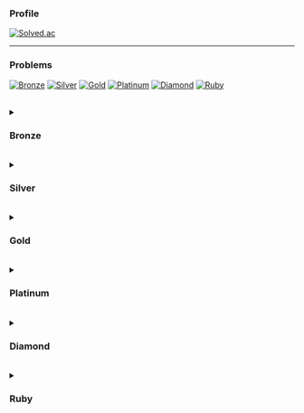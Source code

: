 ### Profile
[![Solved.ac](http://mazassumnida.wtf/api/v2/generate_badge?boj=btte02)](https://solved.ac/btte02)

---

### Problems
    
[![Bronze](https://img.shields.io/badge/-Bronze-AD5600?style=for-the-badge)](#Bronze)
[![Silver](https://img.shields.io/badge/-Silver-435F7A?style=for-the-badge)](#Silver)
[![Gold](https://img.shields.io/badge/-Gold-EC9A00?style=for-the-badge)](#Gold)
[![Platinum](https://img.shields.io/badge/-Platinum-27E2A4?style=for-the-badge)](#Platinum)
[![Diamond](https://img.shields.io/badge/-Diamond-00B4FC?style=for-the-badge)](#Diamond)
[![Ruby](https://img.shields.io/badge/-Ruby-FF0062?style=for-the-badge)](#Ruby)

<br>

<details>
<summary><h3>Bronze</h3></summary>

[![V](https://img.shields.io/badge/V-(14_/_98)-FFFFFF?style=for-the-badge&labelColor=BA2E09)](https://solved.ac/problems/level/1)
 
| # | 제목 | 언어 |
|:-:|-|:-:|
|1000|[A+B]("https://www.acmicpc.net/problem/1000")|[C++17](https://github.com/Knabin/Baekjoon/blob/master/Bronze-5/1000.cpp)|
|1001|[A-B]("https://www.acmicpc.net/problem/1001")|[C++17](https://github.com/Knabin/Baekjoon/blob/master/Bronze-5/1001.cpp)|
|1008|[A/B]("https://www.acmicpc.net/problem/1008")|[C++17](https://github.com/Knabin/Baekjoon/blob/master/Bronze-5/1008.cpp)|
|1550|[16진수]("https://www.acmicpc.net/problem/1550")|[C++17](https://github.com/Knabin/Baekjoon/blob/master/Bronze-5/1550.cpp)|
|2420|[사파리월드]("https://www.acmicpc.net/problem/2420")|[C++17](https://github.com/Knabin/Baekjoon/blob/master/Bronze-5/2420.cpp)|
|2438|[별 찍기 - 1]("https://www.acmicpc.net/problem/2438")|[C++17](https://github.com/Knabin/Baekjoon/blob/master/Bronze-5/2438.cpp)|
|2475|[검증수]("https://www.acmicpc.net/problem/2475")|[C++17](https://github.com/Knabin/Baekjoon/blob/master/Bronze-5/2475.cpp)|
|2557|[Hello World]("https://www.acmicpc.net/problem/2557")|[C++17](https://github.com/Knabin/Baekjoon/blob/master/Bronze-5/2557.cpp)|
|2558|[A+B - 2]("https://www.acmicpc.net/problem/2558")|[C++17](https://github.com/Knabin/Baekjoon/blob/master/Bronze-5/2558.cpp)|
|2738|[행렬 덧셈]("https://www.acmicpc.net/problem/2738")|[C++17](https://github.com/Knabin/Baekjoon/blob/master/Bronze-5/2738.cpp)|
|2743|[단어 길이 재기]("https://www.acmicpc.net/problem/2743")|[C++17](https://github.com/Knabin/Baekjoon/blob/master/Bronze-5/2743.cpp)|
|8393|[합]("https://www.acmicpc.net/problem/8393")|[C++17](https://github.com/Knabin/Baekjoon/blob/master/Bronze-5/8393.cpp)|
|10872|[팩토리얼]("https://www.acmicpc.net/problem/10872")|[C++17](https://github.com/Knabin/Baekjoon/blob/master/Bronze-5/10872.cpp)|
|11654|[아스키 코드]("https://www.acmicpc.net/problem/11654")|[C++17](https://github.com/Knabin/Baekjoon/blob/master/Bronze-5/11654.cpp)|

[![IV](https://img.shields.io/badge/IV-(2_/_145)-FFFFFF?style=for-the-badge&labelColor=C44C0A)](https://solved.ac/problems/level/2)
| # | 제목 | 언어 |
|:-:|-|:-:|
|2480|[주사위 세개]("https://www.acmicpc.net/problem/2480")|[C++17](https://github.com/Knabin/Baekjoon/blob/master/Bronze-4/2480.cpp)|
|10808|[알파벳 개수]("https://www.acmicpc.net/problem/10808")|[C++17](https://github.com/Knabin/Baekjoon/blob/master/Bronze-4/10808.cpp)|

[![III](https://img.shields.io/badge/III-(1_/_471)-FFFFFF?style=for-the-badge&labelColor=AD5600)](https://solved.ac/problems/level/3)
| # | 제목 | 언어 |
|:-:|-|:-:|
|1085|[직사각형에서 탈출]("https://www.acmicpc.net/problem/1085")|[C++17](https://github.com/Knabin/Baekjoon/blob/master/Bronze-3/1085.cpp)|

[![II](https://img.shields.io/badge/II-(8_/_846)-FFFFFF?style=for-the-badge&labelColor=C47F0A)](https://solved.ac/problems/level/4)
| # | 제목 | 언어 |
|:-:|-|:-:|
|1152|[단어의 개수]("https://www.acmicpc.net/problem/1152")|[C++17](https://github.com/Knabin/Baekjoon/blob/master/Bronze-2/1152.cpp)|
|1159|[농구 경기]("https://www.acmicpc.net/problem/1159")|[C++17](https://github.com/Knabin/Baekjoon/blob/master/Bronze-2/1159.cpp)|
|2675|[문자열 반복]("https://www.acmicpc.net/problem/2675")|[C++17](https://github.com/Knabin/Baekjoon/blob/master/Bronze-2/2675.cpp)|
|2908|[상수]("https://www.acmicpc.net/problem/2908")|[C++17](https://github.com/Knabin/Baekjoon/blob/master/Bronze-2/2908.cpp)|
|2920|[음계]("https://www.acmicpc.net/problem/2920")|[C++17](https://github.com/Knabin/Baekjoon/blob/master/Bronze-2/2920.cpp)|
|2979|[트럭 주차]("https://www.acmicpc.net/problem/2979")|[C++17](https://github.com/Knabin/Baekjoon/blob/master/Bronze-2/2979.cpp)|
|10809|[알파벳 찾기]("https://www.acmicpc.net/problem/10809")|[C++17](https://github.com/Knabin/Baekjoon/blob/master/Bronze-2/10809.cpp)|
|11720|[숫자의 합]("https://www.acmicpc.net/problem/11720")|[C++17](https://github.com/Knabin/Baekjoon/blob/master/Bronze-2/11720.cpp)|

[![I](https://img.shields.io/badge/I-(7_/_609)-FFFFFF?style=for-the-badge&labelColor=BA8A09)](https://solved.ac/problems/level/5)
| # | 제목 | 언어 |
|:-:|-|:-:|
|1157|[단어 공부]("https://www.acmicpc.net/problem/1157")|[C++17](https://github.com/Knabin/Baekjoon/blob/master/Bronze-1/1157.cpp)|
|1193|[분수찾기]("https://www.acmicpc.net/problem/1193")|[C++17](https://github.com/Knabin/Baekjoon/blob/master/Bronze-1/1193.cpp)|
|1259|[팰린드롬수]("https://www.acmicpc.net/problem/1259")|[C++17](https://github.com/Knabin/Baekjoon/blob/master/Bronze-1/1259.cpp)|
|2309|[일곱 난쟁이]("https://www.acmicpc.net/problem/2309")|[C++17](https://github.com/Knabin/Baekjoon/blob/master/Bronze-1/2309.cpp)|
|10988|[팰린드롬인지 확인하기]("https://www.acmicpc.net/problem/10988")|[C++17](https://github.com/Knabin/Baekjoon/blob/master/Bronze-1/10988.cpp)|
|11050|[이항 계수 1]("https://www.acmicpc.net/problem/11050")|[C++17](https://github.com/Knabin/Baekjoon/blob/master/Bronze-1/11050.cpp)|
|11655|[ROT13]("https://www.acmicpc.net/problem/11655")|[C++17](https://github.com/Knabin/Baekjoon/blob/master/Bronze-1/11655.cpp)|

</details>

<br>

<details>
<summary><h3>Silver</h3></summary> 

[![V](https://img.shields.io/badge/V-(7_/_599)-FFFFFF?style=for-the-badge&labelColor=444487)](https://solved.ac/problems/level/6)
| # | 제목 | 언어 |
|:-:|-|:-:|
|1181|[단어 정렬]("https://www.acmicpc.net/problem/1181")|[C++17](https://github.com/Knabin/Baekjoon/blob/master/Silver-5/1181.cpp)|
|1316|[그룹 단어 체커]("https://www.acmicpc.net/problem/1316")|[C++17](https://github.com/Knabin/Baekjoon/blob/master/Silver-5/1316.cpp)|
|1436|[영화감독 숌]("https://www.acmicpc.net/problem/1436")|[C++17](https://github.com/Knabin/Baekjoon/blob/master/Silver-5/1436.cpp)|
|1978|[소수 찾기]("https://www.acmicpc.net/problem/1978")|[C++17](https://github.com/Knabin/Baekjoon/blob/master/Silver-5/1978.cpp)|
|2751|[수 정렬하기 2]("https://www.acmicpc.net/problem/2751")|[C++17](https://github.com/Knabin/Baekjoon/blob/master/Silver-5/2751.cpp)|
|2941|[크로아티아 알파벳]("https://www.acmicpc.net/problem/2941")|[C++17](https://github.com/Knabin/Baekjoon/blob/master/Silver-5/2941.cpp)|
|4673|[셀프 넘버]("https://www.acmicpc.net/problem/4673")|[C++17](https://github.com/Knabin/Baekjoon/blob/master/Silver-5/4673.cpp)|

[![IV](https://img.shields.io/badge/IV-(7_/_703)-FFFFFF?style=for-the-badge&labelColor=495B91)](https://solved.ac/problems/level/7)
| # | 제목 | 언어 |
|:-:|-|:-:|
|1018|[체스판 다시 칠하기]("https://www.acmicpc.net/problem/1018")|[C++17](https://github.com/Knabin/Baekjoon/blob/master/Silver-5/1018.cpp)|
|1065|[한수]("https://www.acmicpc.net/problem/1065")|[C++17](https://github.com/Knabin/Baekjoon/blob/master/Silver-5/1065.cpp)|
|1620|[나는야 포켓몬 마스터 이다솜]("https://www.acmicpc.net/problem/1620")|[C++17](https://github.com/Knabin/Baekjoon/blob/master/Silver-4/1620.cpp)|
|1940|[주몽]("https://www.acmicpc.net/problem/1940")|[C++17](https://github.com/Knabin/Baekjoon/blob/master/Silver-4/1940.cpp)|
|2839|[설탕 배달]("https://www.acmicpc.net/problem/2839")|[C++17](https://github.com/Knabin/Baekjoon/blob/master/Silver-4/2839.cpp)|
|3986|[좋은 단어]("https://www.acmicpc.net/problem/3986")|[C++17](https://github.com/Knabin/Baekjoon/blob/master/Silver-4/3986.cpp)|
|9012|[괄호]("https://www.acmicpc.net/problem/9012")|[C++17](https://github.com/Knabin/Baekjoon/blob/master/Silver-4/9012.cpp)|
|10828|[스택]("https://www.acmicpc.net/problem/10828")|[C++17](https://github.com/Knabin/Baekjoon/blob/master/Silver-4/10828.cpp)|

[![III](https://img.shields.io/badge/III-(4_/_707)-FFFFFF?style=for-the-badge&labelColor=435F7A)](https://solved.ac/problems/level/8)
| # | 제목 | 언어 |
|:-:|-|:-:|
|1213|[팰린드롬 만들기]("https://www.acmicpc.net/problem/1213")|[C++17](https://github.com/Knabin/Baekjoon/blob/master/Silver-3/1213.cpp)|
|2559|[수열]("https://www.acmicpc.net/problem/2559")|[C++17](https://github.com/Knabin/Baekjoon/blob/master/Silver-3/2559.cpp)|
|4375|[1]("https://www.acmicpc.net/problem/4375")|[C++17](https://github.com/Knabin/Baekjoon/blob/master/Silver-3/4375.cpp)|
|9996|[한국이 그리울 땐 서버에 접속하지]("https://www.acmicpc.net/problem/9996")|[C++17](https://github.com/Knabin/Baekjoon/blob/master/Silver-3/9996.cpp)|

[![II](https://img.shields.io/badge/II-(1_/_737)-FFFFFF?style=for-the-badge&labelColor=498191)](https://solved.ac/problems/level/9)
| # | 제목 | 언어 |
|:-:|-|:-:|
|1654|[랜선 자르기]("https://www.acmicpc.net/problem/1654")|[C++17](https://github.com/Knabin/Baekjoon/blob/master/Silver-2/1654.cpp)|

[![I](https://img.shields.io/badge/I-(1_/_740)-FFFFFF?style=for-the-badge&labelColor=448784)](https://solved.ac/problems/level/10)
| # | 제목 | 언어 |
|:-:|-|:-:|
|1629|[곱셈]("https://www.acmicpc.net/problem/1629")|[C++17](https://github.com/Knabin/Baekjoon/blob/master/Silver-1/1629.cpp)|

</details>

<br>

<details>
<summary><h3>Gold</h3></summary>

[![V](https://img.shields.io/badge/V-(0_/_62)-FFFFFF?style=for-the-badge&labelColor=F7670C)](https://solved.ac/problems/level/11)

[![IV](https://img.shields.io/badge/IV-(0_/_112)-FFFFFF?style=for-the-badge&labelColor=D6770B)](https://solved.ac/problems/level/12)

[![III](https://img.shields.io/badge/III-(0_/_409)-FFFFFF?style=for-the-badge&labelColor=EC9A00)](https://solved.ac/problems/level/13)

[![II](https://img.shields.io/badge/II-(0_/_710)-FFFFFF?style=for-the-badge&labelColor=D6A30B)](https://solved.ac/problems/level/14)

[![I](https://img.shields.io/badge/I-(0_/_447)-FFFFFF?style=for-the-badge&labelColor=F7D40C)](https://solved.ac/problems/level/15)

</details>

<br>

<details>
<summary><h3>Platinum</h3></summary>

[![V](https://img.shields.io/badge/V-(0_/_62)-FFFFFF?style=for-the-badge&labelColor=1DC2F0)](https://solved.ac/problems/level/16)

[![IV](https://img.shields.io/badge/IV-(0_/_112)-FFFFFF?style=for-the-badge&labelColor=1EFAEF)](https://solved.ac/problems/level/17)

[![III](https://img.shields.io/badge/III-(0_/_409)-FFFFFF?style=for-the-badge&labelColor=27E2A4)](https://solved.ac/problems/level/18)

[![II](https://img.shields.io/badge/II-(0_/_710)-FFFFFF?style=for-the-badge&labelColor=1EFA72)](https://solved.ac/problems/level/19)

[![I](https://img.shields.io/badge/I-(0_/_447)-FFFFFF?style=for-the-badge&labelColor=1DF032)](https://solved.ac/problems/level/20)

</details>

<br>

<details>
<summary><h3>Diamond</h3></summary>

[![V](https://img.shields.io/badge/V-(0_/_62)-FFFFFF?style=for-the-badge&labelColor=0D3BFE)](https://solved.ac/problems/level/21)

[![IV](https://img.shields.io/badge/IV-(0_/_112)-FFFFFF?style=for-the-badge&labelColor=0B6EE6)](https://solved.ac/problems/level/22)

[![III](https://img.shields.io/badge/III-(0_/_409)-FFFFFF?style=for-the-badge&labelColor=00B4FC)](https://solved.ac/problems/level/23)

[![II](https://img.shields.io/badge/II-(0_/_710)-FFFFFF?style=for-the-badge&labelColor=0BE1E6)](https://solved.ac/problems/level/24)

[![I](https://img.shields.io/badge/I-(0_/_447)-FFFFFF?style=for-the-badge&labelColor=0DFEBF)](https://solved.ac/problems/level/25)

</details>

<br>

<details>
<summary><h3>Ruby</h3></summary>

[![V](https://img.shields.io/badge/V-(0_/_179)-FFFFFF?style=for-the-badge&labelColor=CC0DFF)](https://solved.ac/problems/level/26)

[![IV](https://img.shields.io/badge/IV-(0_/_98)-FFFFFF?style=for-the-badge&labelColor=E80CCE)](https://solved.ac/problems/level/27)

[![III](https://img.shields.io/badge/III-(0_/_54)-FFFFFF?style=for-the-badge&labelColor=FF0062)](https://solved.ac/problems/level/28)

[![II](https://img.shields.io/badge/II-(0_/_15)-FFFFFF?style=for-the-badge&labelColor=E8130C)](https://solved.ac/problems/level/29)

[![I](https://img.shields.io/badge/I-(0_/_9)-FFFFFF?style=for-the-badge&labelColor=FF380D)](https://solved.ac/problems/level/30)

</details>
